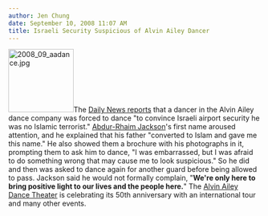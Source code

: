 ```yaml
---
author: Jen Chung
date: September 10, 2008 11:07 AM
title: Israeli Security Suspicious of Alvin Ailey Dancer
---
```


<p><img alt="2008_09_aadance.jpg" src="https://web.archive.org/web/20110811101855im_/http://gothamist.com/attachments/jen/2008_09_aadance.jpg" width="130" height="126" class="right">The <a href="https://web.archive.org/web/20110811101855/http://www.nydailynews.com/ny_local/2008/09/10/2008-09-10_untitled__a-3.html">Daily News reports</a> that a dancer in the Alvin Ailey dance company was forced to dance &quot;to convince Israeli airport security he was no Islamic terrorist.&quot;  <a href="https://web.archive.org/web/20110811101855/http://www.alvinailey.org/page.php?p=art_d&amp;sec=aaadt&amp;c=1&amp;v=14">Abdur-Rhaim Jackson</a>&apos;s first name aroused attention, and he explained that his father &quot;converted to Islam and gave me this name.&quot; He also showed them a brochure with his photographs in it, prompting them to ask him to dance, &quot;I was embarrassed, but I was afraid to do something wrong that may cause me to look suspicious.&quot; So he did and then was asked to dance again for another guard before being allowed to pass.  Jackson said he would not formally complain, &quot;<strong>We&apos;re only here to bring positive light to our lives and the people here.</strong>&quot;  The <a href="https://web.archive.org/web/20110811101855/http://www.alvinailey.org/">Alvin Ailey Dance Theater</a> is celebrating its 50th anniversary with an international tour and many other events.</p>